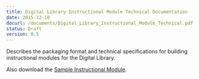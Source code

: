 ```yaml
---
title: Digital Library Instructional Module Technical Documentation
date: 2015-12-10
docurl: /documents/Digital_Library_Instructional_Module_Technical.pdf
status: Draft
version: 0.5
---
```

Describes the packaging format and technical specifications for building instructional modules for the Digital Library.

Also download the [Sample Instructional Module](ftp://ftps.smarterbalanced.org/~sbacpublic/Public/DigitalLibraryResources/ExampleModule.zip).
